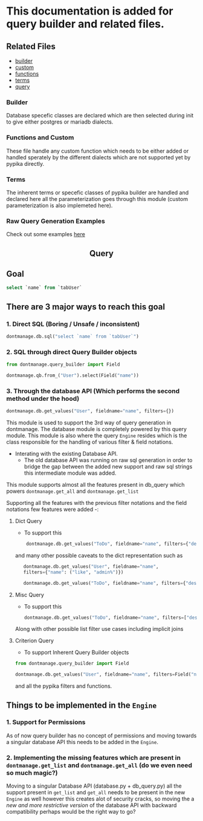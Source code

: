 # This documentation is added for query builder and related files.

## Related Files

- [builder](./builder.py)
- [custom](./custom.py)
- [functions](./functions.py)
- [terms](./terms.py)
- [query](../database/query.py)

### Builder

Database specefic classes are declared which are then selected during init to give either postgres or mariadb dialects.

### Functions and Custom

These file handle any custom function which needs to be either added or handled sperately by the different dialects which are not supported yet by pypika directly.

### Terms

The inherent terms or specefic classes of pypika builder are handled and declared here all the parameterization goes through this module (custom parameterization is also implemeted here).

### Raw Query Generation Examples

Check out some examples [here](https://dontmanageframework.com/docs/v14/user/en/api/query-builder)

<H2 align="center">Query</H2>

## Goal

```sql
select `name` from `tabUser`
```

## There are 3 major ways to reach this goal

### 1. Direct SQL (Boring / Unsafe / inconsistent)

```python
dontmanage.db.sql("select `name` from `tabUser`")
```

### 2. SQL through direct Query Builder objects

```python
from dontmanage.query_builder import Field

dontmanage.qb.from_("User").select(Field("name"))

```

### 3. Through the database API (Which performs the second method under the hood)

```python
dontmanage.db.get_values("User", fieldname="name", filters={})
```

This module is used to support the 3rd way of query generation in dontmanage.
The database module is completely powered by this query module.
This module is also where the query `Engine` resides which is the class responsible for the handling of various filter & field notations.

- Interating with the existing Database API.
  - The old database API was running on raw sql generation in order to bridge the gap between the added new support and raw sql strings this intermediate module was added.

This module supports almost all the features present in db_query which powers `dontmanage.get_all` and `dontmanage.get_list`

Supporting all the features with the previous filter notations and the field notations few features were added -:

1. Dict Query

   - To support this

   ```python
       dontmanage.db.get_values("ToDo", fieldname="name", filters={"description": "Something Random"})
   ```

   and many other possible caveats to the dict representation such as

   ```python
      dontmanage.db.get_values("User", fieldname="name",
      filters={"name": ("like", "admin%")})

      dontmanage.db.get_values("ToDo", fieldname="name", filters={"description": ("in", ["somso%", "someome"])})
   ```

2. Misc Query

   - To support this

     ```python
     dontmanage.db.get_values("ToDo", fieldname="name", filters=["description", "=", "someone"])
     ```

   Along with other possible list filter use cases including implicit joins

3. Criterion Query

   - To support Inherent Query Builder objects

   ```python
   from dontmanage.query_builder import Field

   dontmanage.db.get_values("User", fieldname="name", filters=Field("name") == "Administrator")

   ```

   and all the pypika filters and functions.

## Things to be implemented in the `Engine`

### 1. Support for Permissions

As of now query builder has no concept of permissions and moving towards a singular database API this needs to be added in the `Engine`.

### 2. Implementing the missing features which are present in `dontmanage.get_list` and `dontmanage.get_all` (do we even need so much magic?)

Moving to a singular Database API (database.py + db_query.py) all the support present in `get_list` and `get_all` needs to be present in the new `Engine` as well however this creates alot of security cracks, so moving the a *new and more restrictive version* of the database API with backward compatibility perhaps would be the right way to go?
